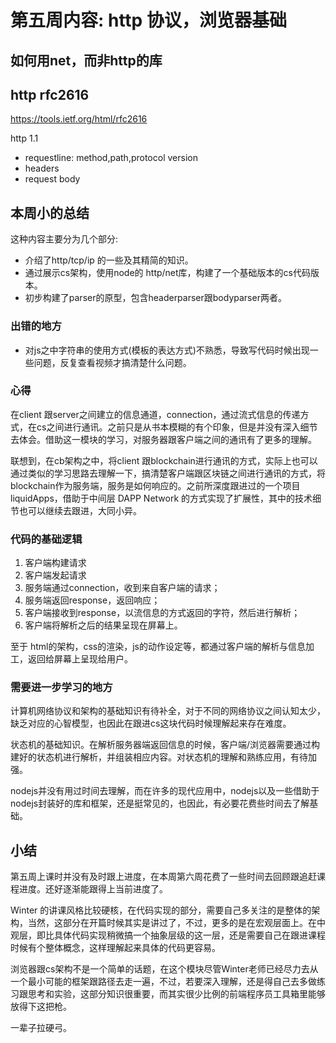 # 第五周内容: http 协议，浏览器基础

## 如何用net，而非http的库

## http rfc2616

https://tools.ietf.org/html/rfc2616

http 1.1

- requestline: method,path,protocol version
- headers
- request body

## 本周小的总结

这种内容主要分为几个部分:

- 介绍了http/tcp/ip 的一些及其精简的知识。
- 通过展示cs架构，使用node的 http/net库，构建了一个基础版本的cs代码版本。
- 初步构建了parser的原型，包含headerparser跟bodyparser两者。

### 出错的地方

- 对js之中字符串的使用方式(模板的表达方式)不熟悉，导致写代码时候出现一些问题，反复查看视频才搞清楚什么问题。

### 心得

在client 跟server之间建立的信息通道，connection，通过流式信息的传递方式，在cs之间进行通讯。之前只是从书本模糊的有个印象，但是并没有深入细节去体会。借助这一模块的学习，对服务器跟客户端之间的通讯有了更多的理解。

联想到，在cb架构之中，将client 跟blockchain进行通讯的方式，实际上也可以通过类似的学习思路去理解一下，搞清楚客户端跟区块链之间进行通讯的方式，将blockchain作为服务端，服务是如何响应的。之前所深度跟进过的一个项目 liquidApps，借助于中间层 DAPP Network 的方式实现了扩展性，其中的技术细节也可以继续去跟进，大同小异。

### 代码的基础逻辑

1. 客户端构建请求
2. 客户端发起请求
3. 服务端通过connection，收到来自客户端的请求；
4. 服务端返回response，返回响应；
5. 客户端接收到response，以流信息的方式返回的字符，然后进行解析；
6. 客户端将解析之后的结果呈现在屏幕上。

至于 html的架构，css的渲染，js的动作设定等，都通过客户端的解析与信息加工，返回给屏幕上呈现给用户。

### 需要进一步学习的地方

计算机网络协议和架构的基础知识有待补全，对于不同的网络协议之间认知太少，缺乏对应的心智模型，也因此在跟进cs这块代码时候理解起来存在难度。

状态机的基础知识。在解析服务器端返回信息的时候，客户端/浏览器需要通过构建好的状态机进行解析，并组装相应内容。对状态机的理解和熟练应用，有待加强。

nodejs并没有用过时间去理解，而在许多的现代应用中，nodejs以及一些借助于nodejs封装好的库和框架，还是挺常见的，也因此，有必要花费些时间去了解基础。

## 小结

第五周上课时并没有及时跟上进度，在本周第六周花费了一些时间去回顾跟追赶课程进度。还好逐渐能跟得上当前进度了。

Winter 的讲课风格比较硬核，在代码实现的部分，需要自己多关注的是整体的架构，当然，这部分在开篇时候其实是讲过了，不过，更多的是在宏观层面上。在中观层，即比具体代码实现稍微搞一个抽象层级的这一层，还是需要自己在跟进课程时候有个整体概念，这样理解起来具体的代码更容易。

浏览器跟cs架构不是一个简单的话题，在这个模块尽管Winter老师已经尽力去从一个最小可能的框架跟路径去走一遍，不过，若要深入理解，还是得自己去多做练习跟思考和实验，这部分知识很重要，而其实很少比例的前端程序员工具箱里能够放得下这把枪。

一辈子拉硬弓。

